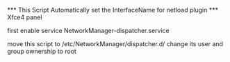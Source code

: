 
*** This Script Automatically set the InterfaceName for netload plugin 
*** Xfce4 panel

first enable service NetworkManager-dispatcher.service

move this script to /etc/NetworkManager/dispatcher.d/
change its user and group ownership to root


